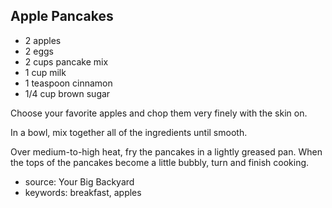 Apple Pancakes
--------------

- 2 apples
- 2 eggs
- 2 cups pancake mix
- 1 cup milk
- 1 teaspoon cinnamon
- 1/4 cup brown sugar

Choose your favorite apples and chop them very finely with the skin
on.

In a bowl, mix together all of the ingredients until smooth.

Over medium-to-high heat, fry the pancakes in a lightly greased pan.
When the tops of the pancakes become a little bubbly, turn and finish
cooking.

- source: Your Big Backyard
- keywords: breakfast, apples
